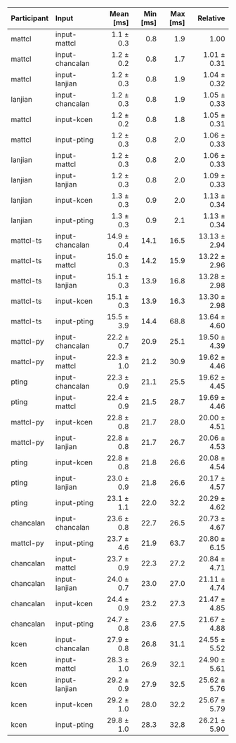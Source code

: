 | Participant | Input | Mean [ms] | Min [ms] | Max [ms] | Relative |
|:---|:---|---:|---:|---:|---:|
| mattcl | input-mattcl | 1.1 ± 0.3 | 0.8 | 1.9 | 1.00 |
| mattcl | input-chancalan | 1.2 ± 0.2 | 0.8 | 1.7 | 1.01 ± 0.31 |
| mattcl | input-lanjian | 1.2 ± 0.3 | 0.8 | 1.9 | 1.04 ± 0.32 |
| lanjian | input-chancalan | 1.2 ± 0.3 | 0.8 | 1.9 | 1.05 ± 0.33 |
| mattcl | input-kcen | 1.2 ± 0.2 | 0.8 | 1.8 | 1.05 ± 0.31 |
| mattcl | input-pting | 1.2 ± 0.3 | 0.8 | 2.0 | 1.06 ± 0.33 |
| lanjian | input-mattcl | 1.2 ± 0.3 | 0.8 | 2.0 | 1.06 ± 0.33 |
| lanjian | input-lanjian | 1.2 ± 0.3 | 0.8 | 2.0 | 1.09 ± 0.33 |
| lanjian | input-kcen | 1.3 ± 0.3 | 0.9 | 2.0 | 1.13 ± 0.34 |
| lanjian | input-pting | 1.3 ± 0.3 | 0.9 | 2.1 | 1.13 ± 0.34 |
| mattcl-ts | input-chancalan | 14.9 ± 0.4 | 14.1 | 16.5 | 13.13 ± 2.94 |
| mattcl-ts | input-mattcl | 15.0 ± 0.3 | 14.2 | 15.9 | 13.22 ± 2.96 |
| mattcl-ts | input-lanjian | 15.1 ± 0.3 | 13.9 | 16.8 | 13.28 ± 2.98 |
| mattcl-ts | input-kcen | 15.1 ± 0.3 | 13.9 | 16.3 | 13.30 ± 2.98 |
| mattcl-ts | input-pting | 15.5 ± 3.9 | 14.4 | 68.8 | 13.64 ± 4.60 |
| mattcl-py | input-chancalan | 22.2 ± 0.7 | 20.9 | 25.1 | 19.50 ± 4.39 |
| mattcl-py | input-mattcl | 22.3 ± 1.0 | 21.2 | 30.9 | 19.62 ± 4.46 |
| pting | input-chancalan | 22.3 ± 0.9 | 21.1 | 25.5 | 19.62 ± 4.45 |
| pting | input-mattcl | 22.4 ± 0.9 | 21.5 | 28.7 | 19.69 ± 4.46 |
| mattcl-py | input-kcen | 22.8 ± 0.8 | 21.7 | 28.0 | 20.00 ± 4.51 |
| mattcl-py | input-lanjian | 22.8 ± 0.8 | 21.7 | 26.7 | 20.06 ± 4.53 |
| pting | input-kcen | 22.8 ± 0.8 | 21.8 | 26.6 | 20.08 ± 4.54 |
| pting | input-lanjian | 23.0 ± 0.9 | 21.8 | 26.6 | 20.17 ± 4.57 |
| pting | input-pting | 23.1 ± 1.1 | 22.0 | 32.2 | 20.29 ± 4.62 |
| chancalan | input-chancalan | 23.6 ± 0.8 | 22.7 | 26.5 | 20.73 ± 4.67 |
| mattcl-py | input-pting | 23.7 ± 4.6 | 21.9 | 63.7 | 20.80 ± 6.15 |
| chancalan | input-mattcl | 23.7 ± 0.9 | 22.3 | 27.2 | 20.84 ± 4.71 |
| chancalan | input-lanjian | 24.0 ± 0.7 | 23.0 | 27.0 | 21.11 ± 4.74 |
| chancalan | input-kcen | 24.4 ± 0.9 | 23.2 | 27.3 | 21.47 ± 4.85 |
| chancalan | input-pting | 24.7 ± 0.8 | 23.6 | 27.5 | 21.67 ± 4.88 |
| kcen | input-chancalan | 27.9 ± 0.8 | 26.8 | 31.1 | 24.55 ± 5.52 |
| kcen | input-mattcl | 28.3 ± 1.0 | 26.9 | 32.1 | 24.90 ± 5.61 |
| kcen | input-lanjian | 29.2 ± 0.9 | 27.9 | 32.5 | 25.62 ± 5.76 |
| kcen | input-kcen | 29.2 ± 1.0 | 28.0 | 32.2 | 25.67 ± 5.79 |
| kcen | input-pting | 29.8 ± 1.0 | 28.3 | 32.8 | 26.21 ± 5.90 |
